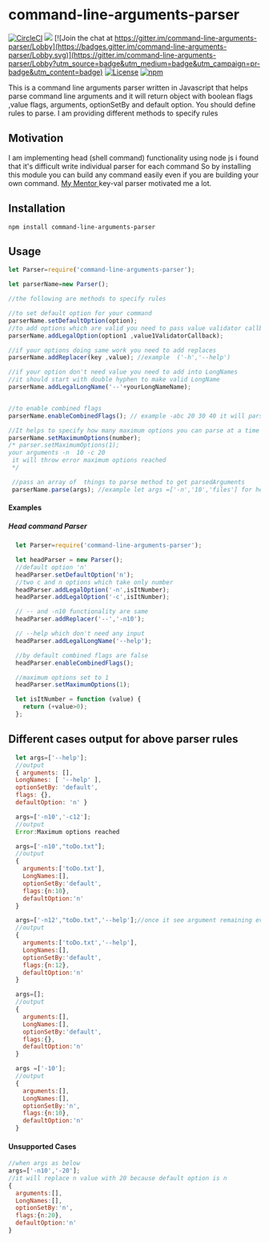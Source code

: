 
# command-line-arguments-parser

[![CircleCI](https://circleci.com/bb/veera83372/command-line-argumnets-parser/tree/master.svg?style=shield&circle-token=a723bccdc76d4581bf70d5a59b590244067fa307)](https://circleci.com/bb/veera83372/command-line-argumnets-parser/tree/master)       ![](https://travis-ci.org/veera83372/command-line-arguments-parser.svg?branch=master) [![Join the chat at https://gitter.im/command-line-arguments-parser/Lobby](https://badges.gitter.im/command-line-arguments-parser/Lobby.svg)](https://gitter.im/command-line-arguments-parser/Lobby?utm_source=badge&utm_medium=badge&utm_campaign=pr-badge&utm_content=badge)  [![License](https://img.shields.io/badge/License-Apache%202.0-blue.svg)](https://opensource.org/licenses/Apache-2.0) [![npm](https://img.shields.io/npm/dt/express.svg)](https://www.npmjs.com/package/command-line-arguments-parser)

This is a command line arguments parser written in Javascript that helps parse command line arguments and it will return object with boolean flags ,value flags, arguments, optionSetBy and default option.
You should define rules to parse.
I am providing different methods to specify rules

## Motivation

I am implementing head (shell command) functionality using node js i found that it's difficult write individual parser for each command
So by installing this module you can build any command easily
even if you are building your own command.
[My Mentor ](https://github.com/craftybones) key-val parser motivated me a lot.
## Installation

`npm install command-line-arguments-parser`

## Usage

```javascript
let Parser=require('command-line-arguments-parser');

let parserName=new Parser();

//the following are methods to specify rules

//to set default option for your command
parserName.setDefaultOption(option);
//to add options which are valid you need to pass value validator callback to validate value given to your option in this your should start with hyphen
parserName.addLegalOption(option1 ,value1ValidatorCallback);

//if your options doing same work you need to add replaces
parserName.addReplacer(key ,value); //example  ('-h','--help')

//if your option don't need value you need to add into LongNames
//it should start with double hyphen to make valid LongName
parserName.addLegalLongName('--'+yourLongNameName);


//to enable combined flags
parserName.enableCombinedFlags(); // example -abc 20 30 40 it will parse as -a20,-b30,-c40

//It helps to specify how many maximum options you can parse at a time
parserName.setMaximumOptions(number);
/* parser.setMaximumOptions(1);
your arguments -n  10 -c 20
 it will throw error maximum options reached
 */

 //pass an array of  things to parse method to get parsedArguments
 parserName.parse(args); //example let args =['-n','10','files'] for head

```


#### Examples

##### Head command Parser
```javascript
  let Parser=require('command-line-arguments-parser');

  let headParser = new Parser();
  //default option 'n'
  headParser.setDefaultOption('n');
  //two c and n options which take only number
  headParser.addLegalOption('-n',isItNumber);
  headParser.addLegalOption('-c',isItNumber);

  // -- and -n10 functionality are same
  headParser.addReplacer('--','-n10');

  // --help which don't need any input
  headParser.addLegalLongName('--help');

  //by default combined flags are false
  headParser.enableCombinedFlags();

  //maximum options set to 1
  headParser.setMaximumOptions(1);

  let isItNumber = function (value) {
    return (+value>0);
  };
```

## Different cases output for above parser rules

``` javascript
  let args=['--help'];
  //output
  { arguments: [],
  LongNames: [ '--help' ],
  optionSetBy: 'default',
  flags: {},
  defaultOption: 'n' }

  args=['-n10','-c12'];
  //output
  Error:Maximum options reached

  args=['-n10',"toDo.txt"];
  //output
  {
    arguments:['toDo.txt'],
    LongNames:[],
    optionSetBy:'default',
    flags:{n:10},
    defaultOption:'n'
  }

  args=['-n12',"toDo.txt",'--help'];//once it see argument remaining everything is argument
  //output
  {
    arguments:['toDo.txt','--help'],
    LongNames:[],
    optionSetBy:'default',
    flags:{n:12},
    defaultOption:'n'
  }

  args=[];
  //output
  {
    arguments:[],
    LongNames:[],
    optionSetBy:'default',
    flags:{},
    defaultOption:'n'
  }

  args =['-10'];
  //output
  {
    arguments:[],
    LongNames:[],
    optionSetBy:'n',
    flags:{n:10},
    defaultOption:'n'
  }

```
#### Unsupported Cases

```javascript
//when args as below
args=['-n10','-20'];
//it will replace n value with 20 because default option is n
{
  arguments:[],
  LongNames:[],
  optionSetBy:'n',
  flags:{n:20},
  defaultOption:'n'
}
```
